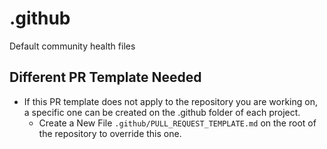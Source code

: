 # .github
Default community health files

## Different PR Template Needed

- If this PR template does not apply to the repository you are working on, a specific one can be created on the .github folder of each project.
  - Create a New File `.github/PULL_REQUEST_TEMPLATE.md` on the root of the repository to override this one.
